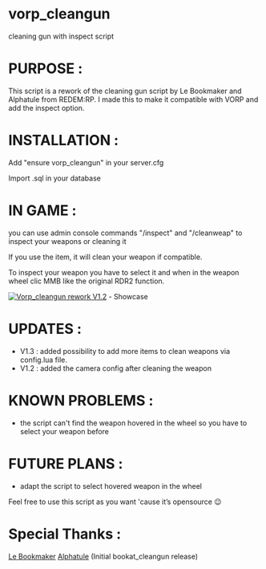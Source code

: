 # vorp_cleangun
cleaning gun with inspect script

# PURPOSE :

This script is a rework of the cleaning gun script by Le Bookmaker and Alphatule from REDEM:RP.
I made this to make it compatible with VORP and add the inspect option.

# INSTALLATION : 

Add "ensure vorp_cleangun" in your server.cfg

Import .sql in your database

# IN GAME : 

you can use admin console commands "/inspect" and "/cleanweap" to inspect your weapons or cleaning it

If you use the item, it will clean your weapon if compatible.

To inspect your weapon you have to select it and when in the weapon wheel clic MMB like the original RDR2 function.

[![Vorp_cleangun rework V1.2](http://img.youtube.com/vi/o5daMYcmPSE/0.jpg)](http://www.youtube.com/watch?v=o5daMYcmPSE "Vorp_cleangun rework V1.2") - Showcase

# UPDATES :

  - V1.3 : added possibility to add more items to clean weapons via config.lua file.
  - V1.2 : added the camera config after cleaning the weapon

# KNOWN PROBLEMS : 

  - the script can't find the weapon hovered in the wheel so you have to select your weapon before

# FUTURE PLANS :

  - adapt the script to select hovered weapon in the wheel

Feel free to use this script as you want 'cause it’s opensource :wink:

# Special Thanks : 

[Le Bookmaker]([https://github.com/LeBookmaker]) [Alphatule]([https://github.com/alphatule]) (Initial bookat_cleangun release)
